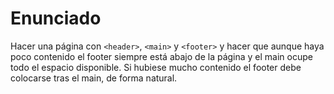 # Enunciado

Hacer una página con `<header>`, `<main>` y `<footer>` y hacer que aunque haya poco contenido el footer siempre está abajo de la página y el main ocupe todo el espacio disponible. Si hubiese mucho contenido el footer debe colocarse tras el main, de forma natural.
